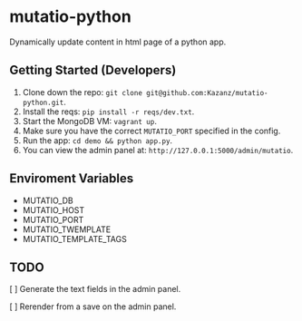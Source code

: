 # mutatio-python
Dynamically update content in html page of a python app.

## Getting Started (Developers)

1. Clone down the repo: `git clone git@github.com:Kazanz/mutatio-python.git`.
2. Install the reqs: `pip install -r reqs/dev.txt`.
3. Start the MongoDB VM: `vagrant up`. 
4. Make sure you have the correct `MUTATIO_PORT` specified in the config.
5. Run the app: `cd demo && python app.py`.
6. You can view the admin panel at: `http://127.0.0.1:5000/admin/mutatio`.


## Enviroment Variables

- MUTATIO_DB
- MUTATIO_HOST
- MUTATIO_PORT
- MUTATIO_TWEMPLATE
- MUTATIO_TEMPLATE_TAGS


## TODO

[ ] Generate the text fields in the admin panel.

[ ] Rerender from a save on the admin panel.
